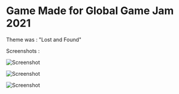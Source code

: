 # Game Made for Global Game Jam 2021 
Theme was : "Lost and Found"

Screenshots : 

![Screenshot](https://i.ibb.co/9WbLqRy/04.png)

![Screenshot](https://i.ibb.co/wCgzMXv/09.png)

![Screenshot](https://i.ibb.co/nPxKxq4/07.png)
